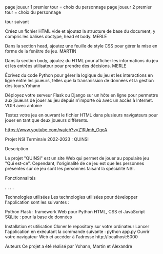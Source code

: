 page joueur 1  premier tour = choix du personnage
page joueur 2 premier tour = choix du personnage

tour suivant 


Créez un fichier HTML vide et ajoutez la structure de base du document, y compris les balises doctype, head et body. MERLE

Dans la section head, ajoutez une feuille de style CSS pour gérer la mise en forme de la fenêtre de jeu. MARTIN

Dans la section body, ajoutez du HTML pour afficher les informations du jeu et les entrées utilisateur pour prendre des décisions. MERLE

Écrivez du code Python pour gérer la logique du jeu et les interactions en ligne entre les joueurs, telles que la transmission de données et la gestion des tours.Yohann

Déployez votre serveur Flask ou Django sur un hôte en ligne pour permettre aux joueurs de jouer au jeu depuis n'importe où avec un accès à Internet. VOIR avec antoine

Testez votre jeu en ouvrant le fichier HTML dans plusieurs navigateurs pour jouer en tant que deux joueurs différents.


https://www.youtube.com/watch?v=Z1RJmh_OqeA

Projet NSI Terminale 2022-2023 : QUINSI

Description

Le projet "QUINSI" est un site Web qui permet de jouer au populaire jeu "Qui est-ce". Cependant, l'originalité de ce jeu est que les personnes présentes sur ce jeu sont les personnes faisant la spécialité NSI.

Fonctionnalités

.
.
.
.

Technologies utilisées
Les technologies utilisées pour développer l'application sont les suivantes :

Python 
Flask : framework Web pour Python
HTML, CSS et JavaScript 
SQLite : pour la base de données

Installation et utilisation
Cloner le repository sur votre ordinateur
Lancer l'application en exécutant la commande suivante : python app.py
Ouvrir votre navigateur Web et accéder à l'adresse http://localhost:5000

Auteurs
Ce projet a été réalisé par Yohann, Martin et Alexandre
